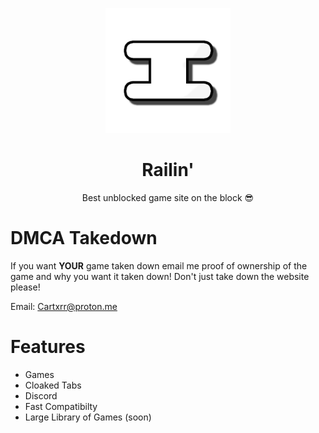 <p align="center">
<img style="height: 200px;" src="https://github.com/RailinGames/v1/blob/main/imgs/Logo.png?raw=true">
</p>
<h1 align="center">Railin'</h1>
<p align="center">Best unblocked game site on the block 😎</p>

# DMCA Takedown 
 If you want **YOUR** game taken down email me proof of ownership of the game and why you want it taken down! Don't just take down the website please! 
 
 Email: [Cartxrr@proton.me](mailto:Cartxrr@proton.me) 
# Features
- Games
- Cloaked Tabs
- Discord
- Fast Compatibilty
- Large Library of Games (soon)
